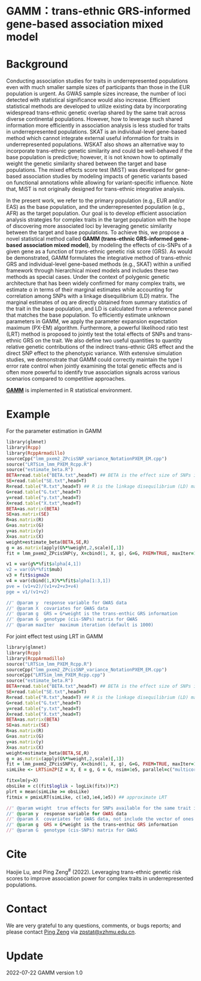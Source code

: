 # GAMM：trans-ethnic GRS-informed gene-based association mixed model
# Background
Conducting association studies for traits in underrepresented populations even with much smaller sample sizes of participants than those in the EUR population is urgent. As GWAS sample sizes increase, the number of loci detected with statistical significance would also increase. Efficient statistical methods are developed to utilize existing data by incorporating widespread trans-ethnic genetic overlap shared by the same trait across diverse continental populations. However, how to leverage such shared information more efficiently in association analysis is less studied for traits in underrepresented populations. SKAT is an individual-level gene-based method which cannot integrate external useful information for traits in underrepresented populations. WSKAT also shows an alternative way to incorporate trans-ethnic genetic similarity and could be well-behaved if the base population is predictive; however, it is not known how to optimally weight the genetic similarity shared between the target and base populations. The mixed effects score test (MiST) was developed for gene-based association studies by modeling impacts of genetic variants based on functional annotations while allowing for variant-specific influence. Note that, MiST is not originally designed for trans-ethnic integrative analysis.

In the present work, we refer to the primary population (e.g., EUR and/or EAS) as the base population, and the underrepresented population (e.g., AFR) as the target population. Our goal is to develop efficient association analysis strategies for complex traits in the target population with the hope of discovering more associated loci by leveraging genetic similarity between the target and base populations. To achieve this, we propose a novel statistical method called **GAMM (trans-ethnic GRS-informed gene-based association mixed model)**, by modeling the effects of cis-SNPs of a given gene as a function of trans-ethnic genetic risk score (GRS). As would be demonstrated, GAMM formulates the integrative method of trans-ethnic GRS and individual-level gene-based methods (e.g., SKAT) within a unified framework through hierarchical mixed models and includes these two methods as special cases. Under the context of polygenic genetic architecture that has been widely confirmed for many complex traits, we estimate α in terms of their marginal estimates while accounting for correlation among SNPs with a linkage disequilibrium (LD) matrix. The marginal estimates of αq are directly obtained from summary statistics of the trait in the base population, and LD is calculated from a reference panel that matches the base population. To efficiently estimate unknown parameters in GAMM, we apply the parameter expansion expectation maximum (PX-EM) algorithm. Furthermore, a powerful likelihood ratio test (LRT) method is proposed to jointly test the total effects of SNPs and trans-ethnic GRS on the trait. We also define two useful quantities to quantity relative genetic contributions of the indirect trans-ethnic GRS effect and the direct SNP effect to the phenotypic variance. With extensive simulation studies, we demonstrate that GAMM could correctly maintain the type I error rate control when jointly examining the total genetic effects and is often more powerful to identify true association signals across various scenarios compared to competitive approaches.

**[GAMM](https://github.com/biostatLu/GAMM)** is implemented in R statistical environment.

# Example
For the parameter estimation in GAMM
```ruby
library(glmnet)
library(Rcpp)
library(RcppArmadillo)
sourceCpp("lmm_pxem2_ZPcisSNP_variance_NotationPXEM_EM.cpp")
source("LRTSim_lmm_PXEM_Rcpp.R")
source("estimate_beta.R")
BETA=read.table("BETA.txt",head=T) ## BETA is the effect size of SNPs in base population from summary statistics and SE is their standard error.
SE=read.table("SE.txt",head=T)
R=read.table("R.txt",head=T) ## R is the linkage disequilibrium (LD) matrix which can be calculated with genotypes of population-matched individuals from external reference panels such as the 1000 Genomes Project in the base population. We calculate R in a shrinkage fashion R = 0.95 * as.matrix(cor(G_base_population)) + diag(1-0.95, nrow=nSNPs, ncol=nSNPs)
G=read.table("G.txt",head=T)
y=read.table("y.txt",head=T)
X=read.table("X.txt",head=T)
BETA=as.matrix(BETA)
SE=as.matrix(SE)
R=as.matrix(R)
G=as.matrix(G)
y=as.matrix(y)
X=as.matrix(X)
weight=estimate_beta(BETA,SE,R)
g = as.matrix(apply(G%*%weight,2,scale)[,1])
fit = lmm_pxem2_ZPcisSNP(y, X=cbind(1, X, g), G=G, PXEM=TRUE, maxIter=1000)

v1 = var(g%*%fit$alpha[4,1])
v2 = var(G%*%fit$mub)
v3 = fit$sigma2e
v4 = var(cbind(1,X)%*%fit$alpha[1:3,1])
pve = (v1+v2)/(v1+v2+v3+v4)
pge = v1/(v1+v2)

//' @param y  response variable for GWAS data
//' @param X  covariates for GWAS data
//' @param g  GRS = G*weight is the trans-enthic GRS information
//' @param G  genotype (cis-SNPs) matrix for GWAS
//' @param maxIter  maximum iteration (default is 1000)

```
For joint effect test using LRT in GAMM
```ruby
library(glmnet)
library(Rcpp)
library(RcppArmadillo)
source("LRTSim_lmm_PXEM_Rcpp.R")
sourceCpp("lmm_pxem2_ZPcisSNP_variance_NotationPXEM_EM.cpp")
sourceCpp("LRTSim_lmm_PXEM_Rcpp.cpp")
source("estimate_beta.R")
BETA=read.table("BETA.txt",head=T) ## BETA is the effect size of SNPs in base population from summary statistics and SE is their standard error.
SE=read.table("SE.txt",head=T)
R=read.table("R.txt",head=T) ## R is the linkage disequilibrium (LD) matrix which can be calculated with genotypes of population-matched individuals from external reference panels such as the 1000 Genomes Project in the base population. We calculate R in a shrinkage fashion R = 0.95 * as.matrix(cor(G_base_population)) + diag(1-0.95, nrow=nSNPs, ncol=nSNPs)
G=read.table("G.txt",head=T)
y=read.table("y.txt",head=T)
X=read.table("X.txt",head=T)
BETA=as.matrix(BETA)
SE=as.matrix(SE)
R=as.matrix(R)
G=as.matrix(G)
y=as.matrix(y)
X=as.matrix(X)
weight=estimate_beta(BETA,SE,R)
g = as.matrix(apply(G%*%weight,2,scale)[,1])
fit = lmm_pxem2_ZPcisSNP(y, X=cbind(1, X, g), G=G, PXEM=TRUE, maxIter=1000)
simLike <- LRTSimZP(Z = X, E = g, G = G, nsim=1e5, parallel=c("multicore"), ncpus = 4L) ## exact LRT

fitx=lm(y~X)
obsLike = c((fit$loglik - logLik(fitx))*2)
plrt = mean(simLike >= obsLike)
fitmix = pmixLRT(simLike, c(1e3,1e4,1e5)) ## approximate LRT

//' @param weight  true effects for SNPs available for the same trait in another base population
//' @param y  response variable for GWAS data
//' @param X  covariates for GWAS data, not include the vector of ones
//' @param g  GRS = G*weight is the trans-enthic GRS information
//' @param G  genotype (cis-SNPs) matrix for GWAS

```

# Cite
Haojie Lu, and Ping Zeng<sup>#</sup> (2022). Leveraging trans-ethnic genetic risk scores to improve association power for complex traits in underrepresented populations.

# Contact
We are very grateful to any questions, comments, or bugs reports; and please contact [Ping Zeng](https://github.com/biostatpzeng) via zpstat@xzhmu.edu.cn.

# Update
2022-07-22 GAMM version 1.0
